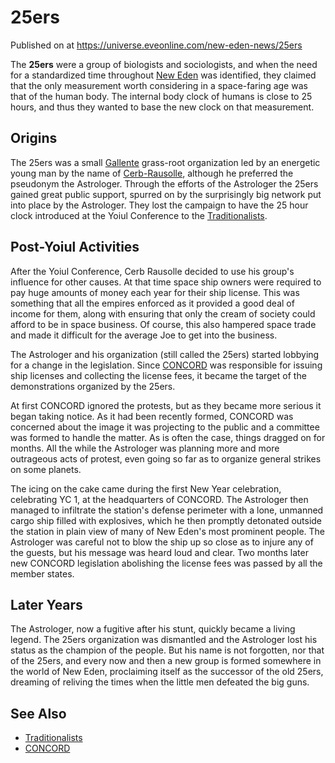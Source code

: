 # 25ers
Published on  at https://universe.eveonline.com/new-eden-news/25ers

The **25ers** were a group of biologists and sociologists, and when the
need for a standardized time throughout [New Eden](5m9PDmbyzmRXdP1vvQETRk) was identified, they claimed that
the only measurement worth considering in a space-faring age was that of
the human body. The internal body clock of humans is close to 25 hours,
and thus they wanted to base the new clock on that measurement.

Origins
-------

The 25ers was a small [Gallente](4bufc5OaK80rlo20Pez6gK) grass-root
organization led by an energetic young man by the name of [Cerb-Rausolle](1iYIFXHlY8qwdC94a87Dg8),
although he preferred the pseudonym
the Astrologer. Through the efforts of the Astrologer the 25ers gained
great public support, spurred on by the surprisingly big network put
into place by the Astrologer. They lost the campaign to have the 25 hour
clock introduced at the Yoiul Conference to the
[Traditionalists](3GyBRROy5SG2FfJS1SdTEC).

Post-Yoiul Activities
---------------------

After the Yoiul Conference, Cerb Rausolle decided to use his group's
influence for other causes. At that time space ship owners were required
to pay huge amounts of money each year for their ship license. This was
something that all the empires enforced as it provided a good deal of
income for them, along with ensuring that only the cream of society
could afford to be in space business. Of course, this also hampered
space trade and made it difficult for the average Joe to get into the
business.

The Astrologer and his organization (still called the 25ers) started
lobbying for a change in the legislation. Since
[CONCORD](5DPzMesjfj3XKshPWBUPWt) was responsible for issuing ship licenses
and collecting the license fees, it became the target of the
demonstrations organized by the 25ers.

At first CONCORD ignored the protests, but as they became more serious
it began taking notice. As it had been recently formed, CONCORD was
concerned about the image it was projecting to the public and a
committee was formed to handle the matter. As is often the case, things
dragged on for months. All the while the Astrologer was planning more
and more outrageous acts of protest, even going so far as to organize
general strikes on some planets.

The icing on the cake came during the first New Year celebration,
celebrating YC 1, at the headquarters of CONCORD. The Astrologer then
managed to infiltrate the station's defense perimeter with a lone,
unmanned cargo ship filled with explosives, which he then promptly
detonated outside the station in plain view of many of New Eden's most
prominent people. The Astrologer was careful not to blow the ship up so
close as to injure any of the guests, but his message was heard loud and
clear. Two months later new CONCORD legislation abolishing the license
fees was passed by all the member states.

Later Years
-----------

The Astrologer, now a fugitive after his stunt, quickly became a living
legend. The 25ers organization was dismantled and the Astrologer lost
his status as the champion of the people. But his name is not forgotten,
nor that of the 25ers, and every now and then a new group is formed
somewhere in the world of New Eden, proclaiming itself as the successor
of the old 25ers, dreaming of reliving the times when the little men
defeated the big guns.

See Also
--------

-   [Traditionalists](3GyBRROy5SG2FfJS1SdTEC)
-   [CONCORD](5DPzMesjfj3XKshPWBUPWt)
